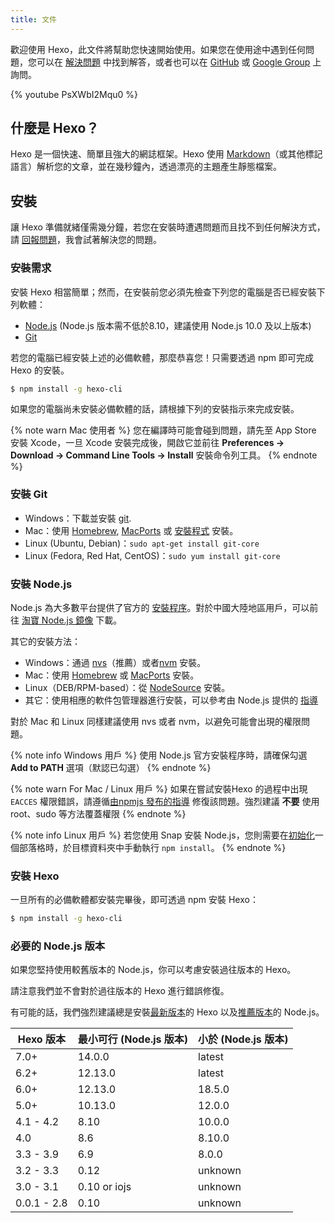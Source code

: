 ```yaml
---
title: 文件
---
```


歡迎使用 Hexo，此文件將幫助您快速開始使用。如果您在使用途中遇到任何問題，您可以在 [解決問題](troubleshooting.html) 中找到解答，或者也可以在 [GitHub](https://github.com/hexojs/hexo/issues) 或 [Google Group](https://groups.google.com/group/hexo) 上詢問。

{% youtube PsXWbI2Mqu0 %}

## 什麼是 Hexo？

Hexo 是一個快速、簡單且強大的網誌框架。Hexo 使用 [Markdown](http://daringfireball.net/projects/markdown/)（或其他標記語言）解析您的文章，並在幾秒鐘內，透過漂亮的主題產生靜態檔案。

## 安裝

讓 Hexo 準備就緒僅需幾分鐘，若您在安裝時遭遇問題而且找不到任何解決方式，請 [回報問題](https://github.com/hexojs/hexo/issues)，我會試著解決您的問題。

### 安裝需求

安裝 Hexo 相當簡單；然而，在安裝前您必須先檢查下列您的電腦是否已經安裝下列軟體：

- [Node.js](http://nodejs.org/) (Node.js 版本需不低於8.10，建議使用 Node.js 10.0 及以上版本)
- [Git](http://git-scm.com/)

若您的電腦已經安裝上述的必備軟體，那麼恭喜您！只需要透過 npm 即可完成 Hexo 的安裝。

```bash
$ npm install -g hexo-cli
```

如果您的電腦尚未安裝必備軟體的話，請根據下列的安裝指示來完成安裝。

{% note warn Mac 使用者 %}
您在編譯時可能會碰到問題，請先至 App Store 安裝 Xcode，一旦 Xcode 安裝完成後，開啟它並前往 **Preferences -> Download -> Command Line Tools -> Install** 安裝命令列工具。
{% endnote %}

### 安裝 Git

- Windows：下載並安裝 [git](https://git-scm.com/download/win).
- Mac：使用 [Homebrew](http://mxcl.github.com/homebrew/), [MacPorts](http://www.macports.org/) 或 [安裝程式](http://sourceforge.net/projects/git-osx-installer/) 安裝。
- Linux (Ubuntu, Debian)：`sudo apt-get install git-core`
- Linux (Fedora, Red Hat, CentOS)：`sudo yum install git-core`

### 安裝 Node.js

Node.js 為大多數平台提供了官方的 [安裝程序](https://nodejs.org/en/download/)。對於中國大陸地區用戶，可以前往 [淘寶 Node.js 鏡像](https://npmmirror.com/mirrors/node/) 下載。

其它的安裝方法：

- Windows：通過 [nvs](https://github.com/jasongin/nvs/)（推薦）或者[nvm](https://github.com/nvm-sh/nvm) 安裝。
- Mac：使用 [Homebrew](https://brew.sh/) 或 [MacPorts](http://www.macports.org/) 安裝。
- Linux（DEB/RPM-based）：從 [NodeSource](https://github.com/nodesource/distributions) 安裝。
- 其它：使用相應的軟件包管理器進行安裝，可以參考由 Node.js 提供的 [指導](https://nodejs.org/en/download/package-manager/)

對於 Mac 和 Linux 同樣建議使用 nvs 或者 nvm，以避免可能會出現的權限問題。

{% note info Windows 用戶 %}
使用 Node.js 官方安裝程序時，請確保勾選 **Add to PATH** 選項（默認已勾選）
{% endnote %}

{% note warn For Mac / Linux 用戶 %}
如果在嘗試安裝Hexo 的過程中出現`EACCES` 權限錯誤，請遵循[由npmjs 發布的指導](https://docs.npmjs.com/resolving-eacces-permissions-errors-when-installing-packages-globally) 修復該問題。強烈建議 **不要** 使用 root、sudo 等方法覆蓋權限
{% endnote %}

{% note info Linux 用戶 %}
若您使用 Snap 安裝 Node.js，您則需要在[初始化](/zh-tw/docs/commands#init)一個部落格時，於目標資料夾中手動執行 `npm install`。
{% endnote %}

### 安裝 Hexo

一旦所有的必備軟體都安裝完畢後，即可透過 npm 安裝 Hexo：

```bash
$ npm install -g hexo-cli
```

### 必要的 Node.js 版本

如果您堅持使用較舊版本的 Node.js，你可以考慮安裝過往版本的 Hexo。

請注意我們並不會對於過往版本的 Hexo 進行錯誤修復。

有可能的話，我們強烈建議總是安裝[最新版本](https://www.npmjs.com/package/hexo?activeTab=versions)的 Hexo 以及[推薦版本](#安裝需求)的 Node.js。

| Hexo 版本   | 最小可行 (Node.js 版本) | 小於 (Node.js 版本) |
| ----------- | ----------------------- | ------------------- |
| 7.0+        | 14.0.0                  | latest              |
| 6.2+        | 12.13.0                 | latest              |
| 6.0+        | 12.13.0                 | 18.5.0              |
| 5.0+        | 10.13.0                 | 12.0.0              |
| 4.1 - 4.2   | 8.10                    | 10.0.0              |
| 4.0         | 8.6                     | 8.10.0              |
| 3.3 - 3.9   | 6.9                     | 8.0.0               |
| 3.2 - 3.3   | 0.12                    | unknown             |
| 3.0 - 3.1   | 0.10 or iojs            | unknown             |
| 0.0.1 - 2.8 | 0.10                    | unknown             |
